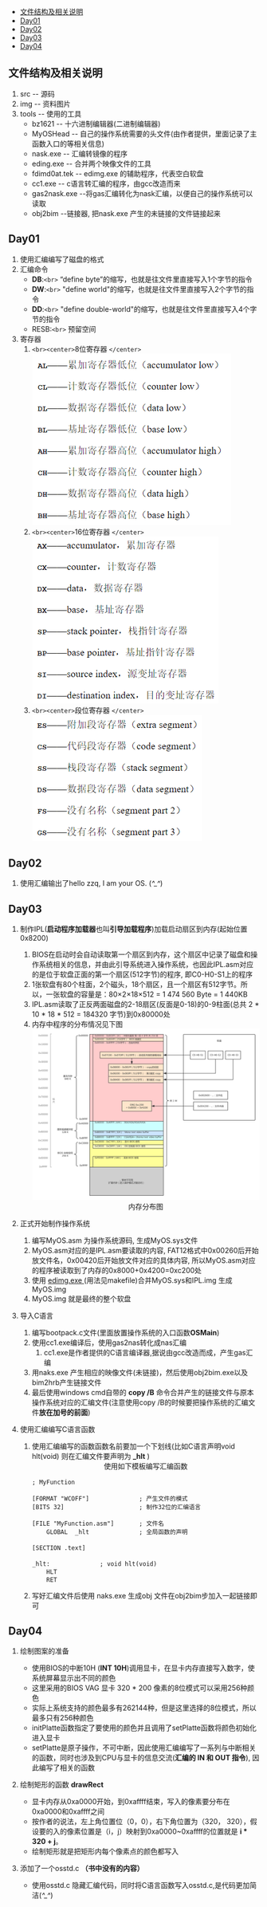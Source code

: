 - [文件结构及相关说明](#文件结构及相关说明)
- [Day01](#day01)
- [Day02](#day02)
- [Day03](#day03)
- [Day04](#day04)

## 文件结构及相关说明

1. src      -- 源码
2. img     -- 资料图片
3. tools    -- 使用的工具
   * bz1621   -- 十六进制编辑器(二进制编辑器)
   * MyOSHead -- 自己的操作系统需要的头文件(由作者提供，里面记录了主函数入口的等相关信息)
   * nask.exe -- 汇编转镜像的程序
   * eding.exe    -- 合并两个映像文件的工具
   * fdimd0at.tek -- edimg.exe 的辅助程序，代表空白软盘
   * cc1.exe     -- c语言转汇编的程序，由gcc改造而来
   * gas2nask.exe --将gas汇编转化为nask汇编，以便自己的操作系统可以读取
   * obj2bim  --链接器, 把nask.exe 产生的未链接的文件链接起来

## Day01

1. 使用汇编编写了磁盘的格式
2. 汇编命令
   * **DB**:`<br>` “define byte”的缩写，也就是往文件里直接写入1个字节的指令
   * **DW**:`<br>` "define world"的缩写，也就是往文件里直接写入2个字节的指令
   * **DD**:`<br>` "define double-world"的缩写，也就是往文件里直接写入4个字节的指令
   * RESB:`<br>` 预留空间
3. 寄存器
   1. `<br><center>`8位寄存器 `</center>`
      ![avatar](./img/8位寄存器.png)
   2. `<br><center>`16位寄存器 `</center>`
      ![avatar](./img/16位寄存器.png)
   3. `<br><center>`段位寄存器 `</center>`
      ![avatar](./img/段寄存器.png)

## Day02

1. 使用汇编输出了hello zzq, I am your OS. (*^_^*)

## Day03

1. 制作IPL(**启动程序加载器**也叫**引导加载程序**)加载启动扇区到内存(起始位置0x8200)

   1. BIOS在启动时会自动读取第一个扇区到内存，这个扇区中记录了磁盘和操作系统相关的信息，并由此引导系统进入操作系统，也因此IPL.asm对应的是位于软盘正面的第一个扇区(512字节)的程序, 即C0-H0-S1上的程序
   2. 1张软盘有80个柱面，2个磁头，18个扇区，且一个扇区有512字节。所以，一张软盘的容量是：80×2×18×512 = 1 474 560 Byte = 1 440KB
   3. IPL.asm读取了正反两面磁盘的2-18扇区(反面是0-18)的0-9柱面(总共 2 * 10 * 18 * 512 = 184320 字节)到0x80000处
   4. 内存中程序的分布情况见下图
      ![pic](./img/内存分布.png) <br><center>内存分布图 </center>
2. 正式开始制作操作系统

   1. 编写MyOS.asm 为操作系统源码, 生成MyOS.sys文件
   2. MyOS.asm对应的是IPL.asm要读取的内容, FAT12格式中0x00260后开始放文件名，0x00420后开始放文件对应的具体内容, 所以MyOS.asm对应的程序被读取到了内存的0x8000+0x4200=0xc200处
   3. 使用 <a href = "./tools/edimg.exe">edimg.exe </a>(用法见makefile)合并MyOS.sys和IPL.img 生成MyOS.img
   4. MyOS.img 就是最终的整个软盘
3. 导入C语言

   1. 编写bootpack.c文件(里面放置操作系统的入口函数**OSMain**)
   2. 使用cc1.exe编译后，使用gas2nas转化成nas汇编
      1. cc1.exe是作者提供的C语言编译器,据说由gcc改造而成，产生gas汇编
   3. 用naks.exe 产生相应的映像文件(未链接)，然后使用obj2bim.exe以及bim2hrb产生链接文件
   4. 最后使用windows cmd自带的 **copy /B** 命令合并产生的链接文件与原本操作系统对应的汇编文件(注意使用copy /B的时候要把操作系统的汇编文件**放在加号的前面**)
4. 使用汇编编写C语言函数

   1. 使用汇编编写的函数函数名前要加一个下划线(比如C语言声明void hlt(void) 则在汇编文件要声明为 **_hlt** )<center>使用如下模板编写汇编函数 </center>
      ```
      ; MyFunction

      [FORMAT "WCOFF"]              ; 产生文件的模式
      [BITS 32]                     ; 制作32位的汇编语言

      [FILE "MyFunction.asm"]       ; 文件名
          GLOBAL  _hlt              ; 全局函数的声明

      [SECTION .text]

      _hlt:              ; void hlt(void)  
          HLT
          RET

      ```
   2. 写好汇编文件后使用 naks.exe 生成obj 文件在obj2bim步加入一起链接即可

## Day04

1. 绘制图案的准备

   * 使用BIOS的中断10H (**INT 10H**)调用显卡，在显卡内存直接写入数字，使系统屏幕显示出不同的颜色
   * 这里采用的BIOS VAG 显卡 320 * 200 像素的8位模式可以采用256种颜色
   * 实际上系统支持的颜色最多有262144种，但是这里选择的8位模式，所以最多只有256种颜色
   * initPlatte函数指定了要使用的颜色并且调用了setPlatte函数将颜色初始化进入显卡
   * setPlatte是原子操作，不可中断，因此使用汇编编写了一系列与中断相关的函数，同时也涉及到CPU与显卡的信息交流(**汇编的 IN 和 OUT 指令**), 因此编写了相关的函数
2. 绘制矩形的函数 **drawRect**
   * 显卡内存从0xa0000开始，到0xaffff结束，写入的像素要分布在0xa0000和0xaffff之间
   * 按作者的说法，左上角位置位（0，0），右下角位置为（320， 320），假设要的入的像素位置是（i，j）映射到0xa0000~0xaffff的位置就是 **i * 320 + j**。
   * 绘制矩形就是把矩形内每个像素点的颜色都写入
3. 添加了一个osstd.c **（书中没有的内容）**
   * 使用osstd.c 隐藏汇编代码，同时将C语言函数写入osstd.c,是代码更加简洁(*^_^*)

